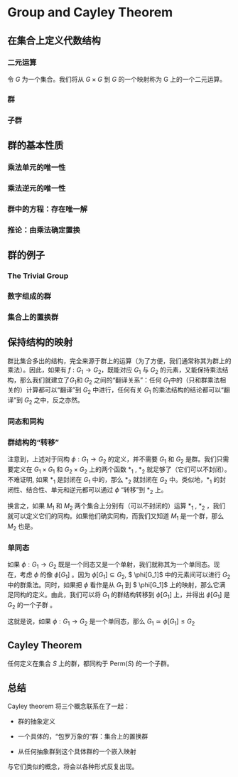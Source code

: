 # Group and Cayley Theorem

## 在集合上定义代数结构

### 二元运算

令 $G$ 为一个集合。我们将从 $G\times G$ 到 $G$ 的一个映射称为 G 上的一个二元运算。

### 群

### 子群

## 群的基本性质

### 乘法单元的唯一性

### 乘法逆元的唯一性

### 群中的方程：存在唯一解

### 推论：由乘法确定置换

## 群的例子

### The Trivial Group

### 数字组成的群

### 集合上的置换群

## 保持结构的映射

群比集合多出的结构，完全来源于群上的运算（为了方便，我们通常称其为群上的乘法）。因此，如果有 $f: G_1\to G_2$，既能对应 $G _1$ 与 $G_2$ 的元素，又能保持乘法结构，那么我们就建立了$G_1$和 $G_2$ 之间的“翻译关系”：任何 $G_1$中的（只和群乘法相关的）计算都可以“翻译”到 $G_2$ 中进行，任何有关 $G_1$ 的乘法结构的结论都可以“翻译”到 $G_2$ 之中，反之亦然。

### 同态和同构

### 群结构的“转移”

注意到，上述对于同构 $\phi: G_1 \to G_2$ 的定义，并不需要 $G_1$ 和 $G_2$ 是群。我们只需要定义在 $G_1\times G_1$ 和 $G_2\times G_2$ 上的两个函数 $*_1$ , $*_2$ 就足够了（它们可以不封闭）。不难证明, 如果 $*_1$ 是封闭在 $G_1$ 中的，那么 $*_2$ 就封闭在 $G_2$ 中。类似地，$*_1$ 的封闭性、结合性、单元和逆元都可以通过 $\phi$ “转移”到 $*_2$ 上。

换言之，如果 $M_1$ 和 $M_2$ 两个集合上分别有（可以不封闭的）运算 $*_1$ , $*_2$ ，我们就可以定义它们的同构。如果他们确实同构，而我们又知道 $M_1$ 是一个群，那么 $M_2$ 也是。

### 单同态

如果 $\phi: G_1 \to G_2$ 既是一个同态又是一个单射，我们就称其为一个单同态。现在，考虑 $\phi$ 的像 $\phi[G_1]$ 。因为 $\phi[G_1] \subseteq G_2$,  $ \phi[G_1]$ 中的元素间可以进行 $G_2$ 中的群乘法。同时，如果把 $\phi$ 看作是从 $G_1$ 到 $ \phi[G_1]$ 上的映射，那么它满足同构的定义。由此，我们可以将 $G_1$ 的群结构转移到 $\phi[G_1]$ 上，并得出 $\phi[G_1]$ 是 $G_2$ 的一个子群 。

这就是说，如果 $\phi: G_1 \to G_2$ 是一个单同态，那么 $G_1 \simeq \phi[G_1] \leq G_2$

## Cayley Theorem

任何定义在集合 $S$ 上的群，都同构于 $\text{Perm}(S)$ 的一个子群。 

## 总结

Cayley theorem 将三个概念联系在了一起：

- 群的抽象定义

- 一个具体的，“包罗万象的“群：集合上的置换群

- 从任何抽象群到这个具体群的一个嵌入映射

与它们类似的概念，将会以各种形式反复出现。
